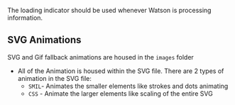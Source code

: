 The loading indicator should be used whenever Watson is processing information.

## SVG Animations
SVG and Gif fallback animations are housed in the `images` folder

- All of the Animation is housed within the SVG file. There are 2 types of animation in the SVG file:
  - `SMIL`- Animates the smaller elements like strokes and dots animating 
  - `CSS` - Animate the larger elements like scaling of the entire SVG
